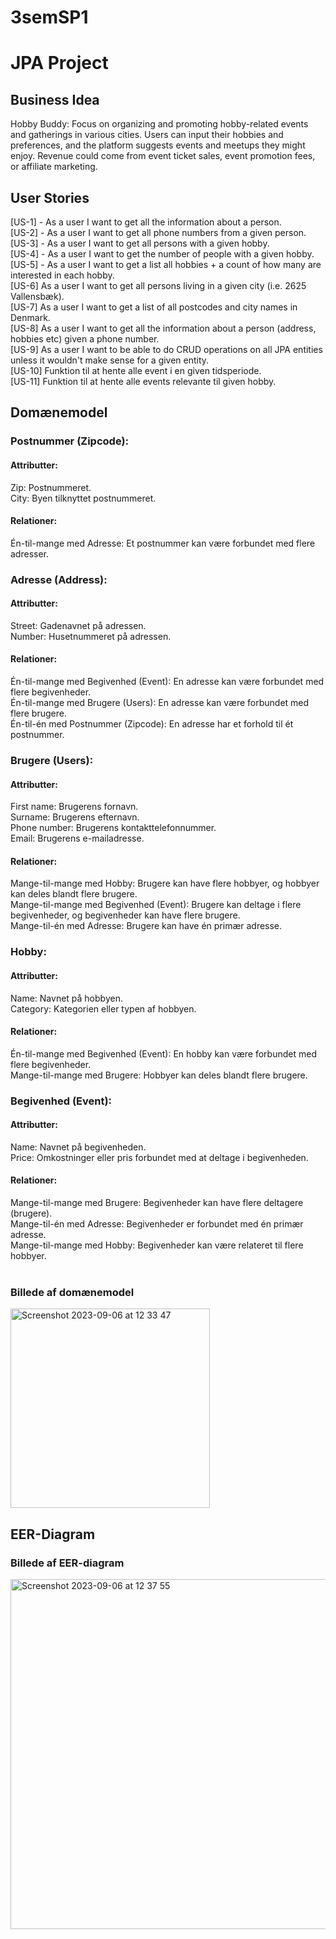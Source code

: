 # 3semSP1
<h1>JPA Project</h1>
<h2>Business Idea</h2>
Hobby Buddy: Focus on organizing and promoting hobby-related events and gatherings in various cities. Users can input their hobbies and preferences, and the platform suggests events and meetups they might enjoy. Revenue could come from event ticket sales, event promotion fees, or affiliate marketing. </br>

<h2>User Stories</h2>
[US-1] - As a user I want to get all the information about a person. </br>
[US-2] - As a user I want to get all phone numbers from a given person. </br>
[US-3] - As a user I want to get all persons with a given hobby. </br>
[US-4] - As a user I want to get the number of people with a given hobby. </br>
[US-5] - As a user I want to get a list all hobbies + a count of how many are interested in each hobby. </br>
[US-6] As a user I want to get all persons living in a given city (i.e. 2625 Vallensbæk). </br>
[US-7] As a user I want to get a list of all postcodes and city names in Denmark. </br>
[US-8] As a user I want to get all the information about a person (address, hobbies etc) given a phone number. </br>
[US-9] As a user I want to be able to do CRUD operations on all JPA entities unless it wouldn't make sense for a given entity. </br>
[US-10] Funktion til at hente alle event i en given tidsperiode. </br>
[US-11] Funktion til at hente alle events relevante til given hobby. </br>


<h2>Domænemodel</h2>
<h3>Postnummer (Zipcode): </h3>

<h4>Attributter:</h4>
Zip: Postnummeret.</br>
City: Byen tilknyttet postnummeret.</br>
<h4>Relationer:</h4>
Én-til-mange med Adresse: Et postnummer kan være forbundet med flere adresser.</br>

<h3>Adresse (Address):</h3>

<h4>Attributter:</h4>
Street: Gadenavnet på adressen.</br>
Number: Husetnummeret på adressen.</br>
<h4>Relationer:</h4>
Én-til-mange med Begivenhed (Event): En adresse kan være forbundet med flere begivenheder.</br>
Én-til-mange med Brugere (Users): En adresse kan være forbundet med flere brugere.</br>
Én-til-én med Postnummer (Zipcode): En adresse har et forhold til ét postnummer.</br>

<h3>Brugere (Users):</h3>

<h4>Attributter:</h4>
First name: Brugerens fornavn.</br>
Surname: Brugerens efternavn.</br>
Phone number: Brugerens kontakttelefonnummer.</br>
Email: Brugerens e-mailadresse.</br>
<h4>Relationer:</h4>
Mange-til-mange med Hobby: Brugere kan have flere hobbyer, og hobbyer kan deles blandt flere brugere.</br>
Mange-til-mange med Begivenhed (Event): Brugere kan deltage i flere begivenheder, og begivenheder kan have flere brugere.</br>
Mange-til-én med Adresse: Brugere kan have én primær adresse.</br>

<h3>Hobby:</h3>

<h4>Attributter:</h4>
Name: Navnet på hobbyen.</br>
Category: Kategorien eller typen af hobbyen.</br>
<h4>Relationer:</h4>
Én-til-mange med Begivenhed (Event): En hobby kan være forbundet med flere begivenheder.</br>
Mange-til-mange med Brugere: Hobbyer kan deles blandt flere brugere.</br>

<h3>Begivenhed (Event):</h3>

<h4>Attributter:</h4>
Name: Navnet på begivenheden.</br>
Price: Omkostninger eller pris forbundet med at deltage i begivenheden.</br>
<h4>Relationer:</h4>
Mange-til-mange med Brugere: Begivenheder kan have flere deltagere (brugere).</br>
Mange-til-én med Adresse: Begivenheder er forbundet med én primær adresse.</br>
Mange-til-mange med Hobby: Begivenheder kan være relateret til flere hobbyer.</br>
</br>
<h3>Billede af domænemodel</h3>
<img width="319" alt="Screenshot 2023-09-06 at 12 33 47" src="https://github.com/snadering/3semSP1/assets/113049401/1da48cbe-78c3-492d-9df4-2a4f13433161">
</br>
<h2>EER-Diagram</h2>
<h3>Billede af EER-diagram</h3>
<img width="560" alt="Screenshot 2023-09-06 at 12 37 55" src="https://github.com/snadering/3semSP1/assets/113049401/b91095c7-50bb-4f84-81fa-873109d95554">

